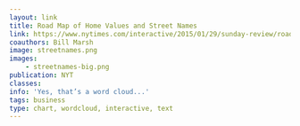 ```yaml
---
layout: link
title: Road Map of Home Values and Street Names
link: https://www.nytimes.com/interactive/2015/01/29/sunday-review/road-map-home-values-street-names.html?_r=0
coauthors: Bill Marsh
image: streetnames.png
images:
    - streetnames-big.png
publication: NYT
classes:
info: 'Yes, that’s a word cloud...'
tags: business
type: chart, wordcloud, interactive, text
---
```

